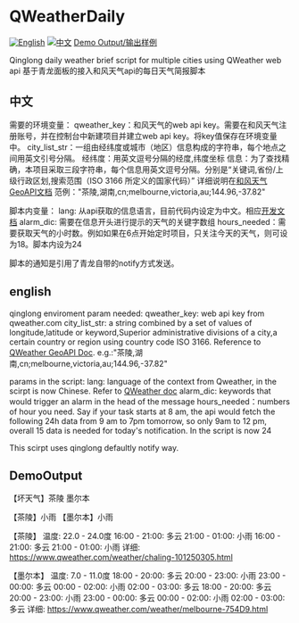 # QWeatherDaily
[![English](https://img.shields.io/badge/lang-en-blue.svg)](#english)
[![中文](https://img.shields.io/badge/lang-cn-red.svg)](#中文)
[Demo Output/输出样例](#DemoOutput)

Qinglong daily weather brief script for multiple cities using QWeather web api 
基于青龙面板的接入和风天气api的每日天气简报脚本

## 中文
需要的环境变量：
  qweather_key：和风天气的web api key。需要在和风天气注册账号，并在控制台中新建项目并建立web api key。将key值保存在环境变量中。
  city_list_str：一组由经纬度或城市（地区）信息构成的字符串，每个地点之间用英文引号分隔。
    经纬度：用英文逗号分隔的经度,纬度坐标
    信息：为了查找精确，本项目采取三段字符串，每个信息用英文逗号分隔。分别是“关键词,省份/上级行政区划,搜索范围（ISO 3166 所定义的国家代码）”
    详细说明在[和风天气GeoAPI文档](https://dev.qweather.com/docs/api/geoapi/city-lookup/)
    范例："茶陵,湖南,cn;melbourne,victoria,au;144.96,-37.82"

脚本内变量：
  lang: 从api获取的信息语言，目前代码内设定为中文。相应[开发文档](https://dev.qweather.com/docs/resource/language/)
  alarm_dic: 需要在信息开头进行提示的天气的关键字数组
  hours_needed：需要获取天气的小时数。例如如果在6点开始定时项目，只关注今天的天气，则可设为18。脚本内设为24

脚本的通知是引用了青龙自带的notify方式发送。

## english
qinglong enviroment param needed:
  qweather_key: web api key from qweather.com
  city_list_str: a string combined by a set of values of longitude,latitude or keyword,Superior administrative divisions of a city,a certain country or region using country code ISO 3166. Reference to [QWeather GeoAPI Doc](https://dev.qweather.com/en/docs/api/geoapi/city-lookup/). e.g.:"茶陵,湖南,cn;melbourne,victoria,au;144.96,-37.82"

params in the script:
  lang: language of the context from Qweather, in the scirpt is now Chinese. Refer to [QWeather doc](https://dev.qweather.com/en/docs/resource/language/)
  alarm_dic: keywords that would trigger an alarm in the head of the message
  hours_needed：numbers of hour you need. Say if your task starts at 8 am, the api would fetch the following 24h data from 9 am to 7pm tomorrow, so only 9am to 12 pm, overall 15 data is needed for today's notification. In the script is now 24

This scirpt uses qinglong defaultly notify way.

## DemoOutput
【坏天气】茶陵 墨尔本 

【茶陵】小雨 
【墨尔本】小雨 


【茶陵】
温度: 22.0 - 24.0度
16:00 - 21:00: 多云
21:00 - 01:00: 小雨
16:00 - 21:00: 多云
21:00 - 01:00: 小雨
详细: https://www.qweather.com/weather/chaling-101250305.html

【墨尔本】
温度: 7.0 - 11.0度
18:00 - 20:00: 多云
20:00 - 23:00: 小雨
23:00 - 00:00: 多云
00:00 - 02:00: 小雨
02:00 - 03:00: 多云
18:00 - 20:00: 多云
20:00 - 23:00: 小雨
23:00 - 00:00: 多云
00:00 - 02:00: 小雨
02:00 - 03:00: 多云
详细: https://www.qweather.com/weather/melbourne-754D9.html
